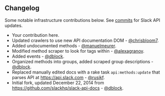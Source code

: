 Changelog
---------

Some notable infrastructure contributions below. See [commits](commits/master) for Slack API updates.

* Your contribution here.
* Updated crawlers to use new API documentation DOM - [@chrisbloom7](https://github.com/chrisbloom7).
* Added undocumented methods - [@manuelmeurer](https://github.com/manuelmeurer).
* Modified method scraper to look for <a> tags within <table> - [@alexagranov](https://github.com/alexagranov).
* Added events - [@dblock](https://github.com/dblock).
* Organized methods into groups, added scraped group descriptions - [@dblock](https://github.com/dblock).
* Replaced manually edited docs with a rake task `api:methods:update` that parses API at https://api.slack.com - [@rusikf](https://github.com/rusikf).
* Initial fork, updated December 22, 2014 from https://github.com/slackhq/slack-api-docs - [@dblock](https://github.com/dblock).

